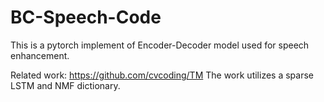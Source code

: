 # BC-Speech-Code
This is a pytorch implement of Encoder-Decoder model used for speech enhancement.

Related work: https://github.com/cvcoding/TM
The work utilizes a sparse LSTM and NMF dictionary. 
